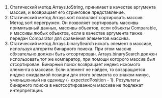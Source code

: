 1. Статический метод Arrays.toString, принимает в качестве аргумента массив, и возвращает его стринговое представление.
2. Статический метод Arrays.sort позволяет сортировать массив. Метод sort перегружен. Он позволяет сортировать массивы примитывный данных, массивы объектов, если объекты Comparable, и массивы любых объектов, если в качестве аргумента также передан Comparator для сравнения элементов массива.
3. Статический метод Arrays.binarySearch искать элемент в массиве, используя алгоритм бинарного поиска. При этом массив обязательно должен быть отсортирован. Arrays.binarySearch должен использовать тот же компаратор, при помощи которого массив был отсортирован. Бинарный поиск возвращает индекс искомого элемента в массиве. Если элемент не найден, то возвращается индекс ожидаемой позиции для этого элемента со знаком минус, уменьшенный на еденицу (- expectedPosition - 1). Результаты бинарного поиска в неотсортированном массиве не подлежат интерпретации.